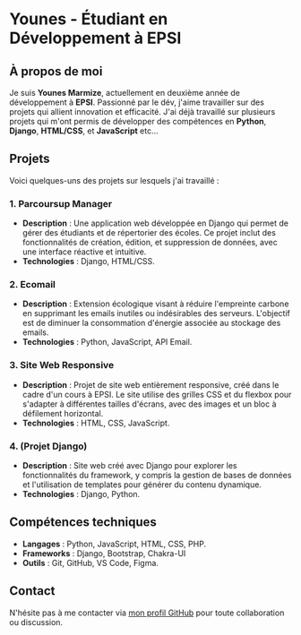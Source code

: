 # Younes - Étudiant en Développement à EPSI

## À propos de moi
Je suis **Younes Marmize**, actuellement en deuxième année de développement à **EPSI**. Passionné par le dév, j'aime travailler sur des projets qui allient innovation et efficacité. J'ai déjà travaillé sur plusieurs projets qui m'ont permis de développer des compétences en **Python**, **Django**, **HTML/CSS**, et **JavaScript** etc...

## Projets
Voici quelques-uns des projets sur lesquels j'ai travaillé :

### 1. **Parcoursup Manager**
   - **Description** : Une application web développée en Django qui permet de gérer des étudiants et de répertorier des écoles. Ce projet inclut des fonctionnalités de création, édition, et suppression de données, avec une interface réactive et intuitive.
   - **Technologies** : Django, HTML/CSS.

### 2. **Ecomail**
   - **Description** : Extension écologique visant à réduire l'empreinte carbone en supprimant les emails inutiles ou indésirables des serveurs. L'objectif est de diminuer la consommation d'énergie associée au stockage des emails.
   - **Technologies** : Python, JavaScript, API Email.

### 3. **Site Web Responsive**
   - **Description** : Projet de site web entièrement responsive, créé dans le cadre d'un cours à EPSI. Le site utilise des grilles CSS et du flexbox pour s'adapter à différentes tailles d'écrans, avec des images et un bloc à défilement horizontal.
   - **Technologies** : HTML, CSS, JavaScript.

### 4. **(Projet Django)**
   - **Description** : Site web créé avec Django pour explorer les fonctionnalités du framework, y compris la gestion de bases de données et l'utilisation de templates pour générer du contenu dynamique.
   - **Technologies** : Django, Python.

## Compétences techniques
- **Langages** : Python, JavaScript, HTML, CSS, PHP.
- **Frameworks** : Django, Bootstrap, Chakra-UI
- **Outils** : Git, GitHub, VS Code, Figma.

## Contact
N'hésite pas à me contacter via [mon profil GitHub](https://github.com/Younes2k) pour toute collaboration ou discussion.


